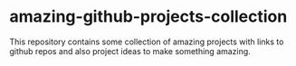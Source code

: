 # amazing-github-projects-collection
This repository contains some collection of amazing projects with links to github repos and also project ideas to make something amazing.
